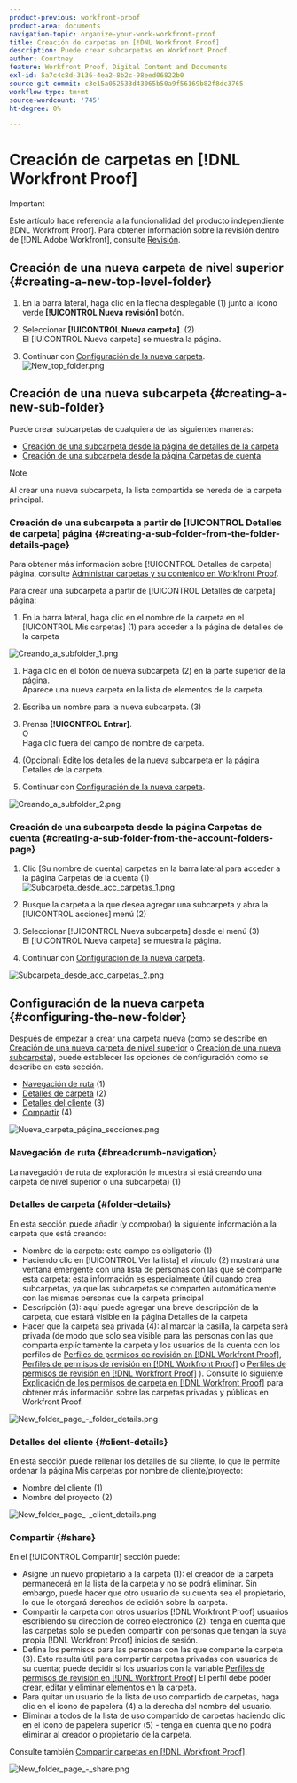 ```yaml
---
product-previous: workfront-proof
product-area: documents
navigation-topic: organize-your-work-workfront-proof
title: Creación de carpetas en [!DNL Workfront Proof]
description: Puede crear subcarpetas en Workfront Proof.
author: Courtney
feature: Workfront Proof, Digital Content and Documents
exl-id: 5a7c4c8d-3136-4ea2-8b2c-98eed06822b0
source-git-commit: c3e15a052533d43065b50a9f56169b82f8dc3765
workflow-type: tm+mt
source-wordcount: '745'
ht-degree: 0%

---
```


# Creación de carpetas en [!DNL Workfront Proof]

>[!IMPORTANT]
>
>Este artículo hace referencia a la funcionalidad del producto independiente [!DNL Workfront Proof]. Para obtener información sobre la revisión dentro de [!DNL Adobe Workfront], consulte [Revisión](../../../review-and-approve-work/proofing/proofing.md).

## Creación de una nueva carpeta de nivel superior {#creating-a-new-top-level-folder}

1. En la barra lateral, haga clic en la flecha desplegable (1) junto al icono verde **[!UICONTROL Nueva revisión]** botón.
1. Seleccionar **[!UICONTROL Nueva carpeta]**. (2)\
   El [!UICONTROL Nueva carpeta] se muestra la página.

1. Continuar con [Configuración de la nueva carpeta](#configuring-the-new-folder).\
   ![New_top_folder.png](assets/new-top-folder.png)

## Creación de una nueva subcarpeta {#creating-a-new-sub-folder}

Puede crear subcarpetas de cualquiera de las siguientes maneras:

* [Creación de una subcarpeta desde la página de detalles de la carpeta](#creating-a-sub-folder-from-the-folder-details-page)
* [Creación de una subcarpeta desde la página Carpetas de cuenta](#creating-a-sub-folder-from-the-account-folders-page)

>[!NOTE]
>
>Al crear una nueva subcarpeta, la lista compartida se hereda de la carpeta principal.

### Creación de una subcarpeta a partir de [!UICONTROL Detalles de carpeta] página {#creating-a-sub-folder-from-the-folder-details-page}

Para obtener más información sobre [!UICONTROL Detalles de carpeta] página, consulte [Administrar carpetas y su contenido en Workfront Proof](../../../workfront-proof/wp-work-proofsfiles/organize-your-work/manage-folders-and-contents.md).

Para crear una subcarpeta a partir de [!UICONTROL Detalles de carpeta] página:

1. En la barra lateral, haga clic en el nombre de la carpeta en el [!UICONTROL Mis carpetas] (1) para acceder a la página de detalles de la carpeta

![Creando_a_subfolder_1.png](assets/creating-a-subfolder-1.png)

1. Haga clic en el botón de nueva subcarpeta (2) en la parte superior de la página.\
   Aparece una nueva carpeta en la lista de elementos de la carpeta.
1. Escriba un nombre para la nueva subcarpeta. (3)
1. Prensa **[!UICONTROL Entrar]**.\
   O\
   Haga clic fuera del campo de nombre de carpeta.

1. (Opcional) Edite los detalles de la nueva subcarpeta en la página Detalles de la carpeta.
1. Continuar con [Configuración de la nueva carpeta](#configuring-the-new-folder).

![Creando_a_subfolder_2.png](assets/creating-a-subfolder-2-350x164.png)

### Creación de una subcarpeta desde la página Carpetas de cuenta {#creating-a-sub-folder-from-the-account-folders-page}

1. Clic [Su nombre de cuenta] carpetas en la barra lateral para acceder a la página Carpetas de la cuenta (1)\
   ![Subcarpeta_desde_acc_carpetas_1.png](assets/subfolder-from-acc-folders-1.png)

1. Busque la carpeta a la que desea agregar una subcarpeta y abra la [!UICONTROL acciones] menú (2)
1. Seleccionar [!UICONTROL Nueva subcarpeta] desde el menú (3)\
   El [!UICONTROL Nueva carpeta] se muestra la página.
1. Continuar con [Configuración de la nueva carpeta](#configuring-the-new-folder).

![Subcarpeta_desde_acc_carpetas_2.png](assets/subfolder-from-acc-folders-2-350x177.png)

## Configuración de la nueva carpeta {#configuring-the-new-folder}

Después de empezar a crear una carpeta nueva (como se describe en [Creación de una nueva carpeta de nivel superior](#creating-a-new-top-level-folder) o [Creación de una nueva subcarpeta](#creating-a-new-sub-folder)), puede establecer las opciones de configuración como se describe en esta sección.

* [Navegación de ruta](#breadcrumb-navigation) (1)
* [Detalles de carpeta](#folder-details) (2)
* [Detalles del cliente](#client-details) (3)
* [Compartir](#share) (4)

![Nueva_carpeta_página_secciones.png](assets/new-folder-page-sections-350x389.png)

### Navegación de ruta {#breadcrumb-navigation}

La navegación de ruta de exploración le muestra si está creando una carpeta de nivel superior o una subcarpeta) (1)

### Detalles de carpeta {#folder-details}

En esta sección puede añadir (y comprobar) la siguiente información a la carpeta que está creando:

* Nombre de la carpeta: este campo es obligatorio (1)
* Haciendo clic en [!UICONTROL Ver la lista] el vínculo (2) mostrará una ventana emergente con una lista de personas con las que se comparte esta carpeta: esta información es especialmente útil cuando crea subcarpetas, ya que las subcarpetas se comparten automáticamente con las mismas personas que la carpeta principal
* Descripción (3): aquí puede agregar una breve descripción de la carpeta, que estará visible en la página Detalles de la carpeta
* Hacer que la carpeta sea privada (4): al marcar la casilla, la carpeta será privada (de modo que solo sea visible para las personas con las que comparta explícitamente la carpeta y los usuarios de la cuenta con los perfiles de [Perfiles de permisos de revisión en [!DNL Workfront Proof]](../../../workfront-proof/wp-acct-admin/account-settings/proof-perm-profiles-in-wp.md), [Perfiles de permisos de revisión en [!DNL Workfront Proof]](../../../workfront-proof/wp-acct-admin/account-settings/proof-perm-profiles-in-wp.md) o [Perfiles de permisos de revisión en [!DNL Workfront Proof]](../../../workfront-proof/wp-acct-admin/account-settings/proof-perm-profiles-in-wp.md) ). Consulte lo siguiente [Explicación de los permisos de carpeta en [!DNL Workfront Proof]](../../../workfront-proof/wp-work-proofsfiles/organize-your-work/folder-permissions.md) para obtener más información sobre las carpetas privadas y públicas en Workfront Proof.

![New_folder_page_-_folder_details.png](assets/new-folder-page---folder-details-350x133.png)

### Detalles del cliente {#client-details}

En esta sección puede rellenar los detalles de su cliente, lo que le permite ordenar la página Mis carpetas por nombre de cliente/proyecto:

* Nombre del cliente (1)
* Nombre del proyecto (2)

![New_folder_page_-_client_details.png](assets/new-folder-page---client-details-350x74.png)

### Compartir {#share}

En el [!UICONTROL Compartir] sección puede:

* Asigne un nuevo propietario a la carpeta (1): el creador de la carpeta permanecerá en la lista de la carpeta y no se podrá eliminar. Sin embargo, puede hacer que otro usuario de su cuenta sea el propietario, lo que le otorgará derechos de edición sobre la carpeta.
* Compartir la carpeta con otros usuarios [!DNL Workfront Proof] usuarios escribiendo su dirección de correo electrónico (2): tenga en cuenta que las carpetas solo se pueden compartir con personas que tengan la suya propia [!DNL Workfront Proof] inicios de sesión.
* Defina los permisos para las personas con las que comparte la carpeta (3). Esto resulta útil para compartir carpetas privadas con usuarios de su cuenta; puede decidir si los usuarios con la variable [Perfiles de permisos de revisión en [!DNL Workfront Proof]](../../../workfront-proof/wp-acct-admin/account-settings/proof-perm-profiles-in-wp.md) El perfil debe poder crear, editar y eliminar elementos en la carpeta.
* Para quitar un usuario de la lista de uso compartido de carpetas, haga clic en el icono de papelera (4) a la derecha del nombre del usuario.
* Eliminar a todos de la lista de uso compartido de carpetas haciendo clic en el icono de papelera superior (5) - tenga en cuenta que no podrá eliminar al creador o propietario de la carpeta.

Consulte también [Compartir carpetas en [!DNL Workfront Proof]](../../../workfront-proof/wp-work-proofsfiles/organize-your-work/share-folders.md).

![New_folder_page_-_share.png](assets/new-folder-page---share-350x138.png)
